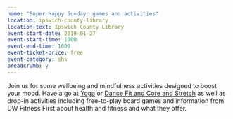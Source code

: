 ```yaml
---
name: "Super Happy Sunday: games and activities"
location: ipswich-county-library
location-text: Ipswich County Library
event-start-date: 2019-01-27
event-start-time: 1000
event-end-time: 1600
event-ticket-price: free
event-category: shs
breadcrumb: y
---
```


Join us for some wellbeing and mindfulness activities designed to boost your mood. Have a go at [Yoga](/events/ipswich-2019-01-27-yoga-tasters/) or [Dance Fit and Core and Stretch](/events/ipswich-2019-01-27-dance-fit-tasters/) as well as drop-in activities including free-to-play board games and information from DW Fitness First about health and fitness and what they offer.
